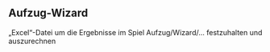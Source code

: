 <h2>Aufzug-Wizard</h2>

&bdquo;Excel&ldquo;-Datei um die Ergebnisse im Spiel Aufzug/Wizard/... festzuhalten und auszurechnen